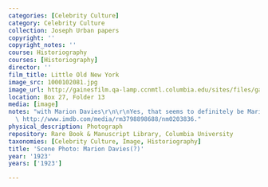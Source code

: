 ```yaml
---
categories: [Celebrity Culture]
category: Celebrity Culture
collection: Joseph Urban papers
copyright: ''
copyright_notes: ''
course: Historiography
courses: [Historiography]
director: ''
film_title: Little Old New York
image_src: 1000102081.jpg
image_url: http://gainesfilm.qa-lamp.ccnmtl.columbia.edu/sites/files/gainesfilm/images/1000102081.jpg
location: Box 27, Folder 13
media: [image]
notes: "with Marion Davies\r\n\r\nYes, that seems to definitely be Marion Davies:\
  \ http://www.imdb.com/media/rm3798898688/nm0203836."
physical_description: Photograph
repository: Rare Book & Manuscript Library, Columbia University
taxonomies: [Celebrity Culture, Image, Historiography]
title: 'Scene Photo: Marion Davies(?)'
year: '1923'
years: ['1923']

---
```


